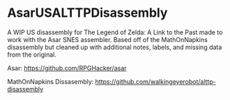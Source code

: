 # AsarUSALTTPDisassembly

A WIP US disassembly for The Legend of Zelda: A Link to the Past made to work with the Asar SNES assembler. Based off of the MathOnNapkins disassembly but cleaned up with additional notes, labels, and missing data from the original.

Asar:
https://github.com/RPGHacker/asar

MathOnNapkins Dissasembly:
https://github.com/walkingeyerobot/alttp-disassembly
